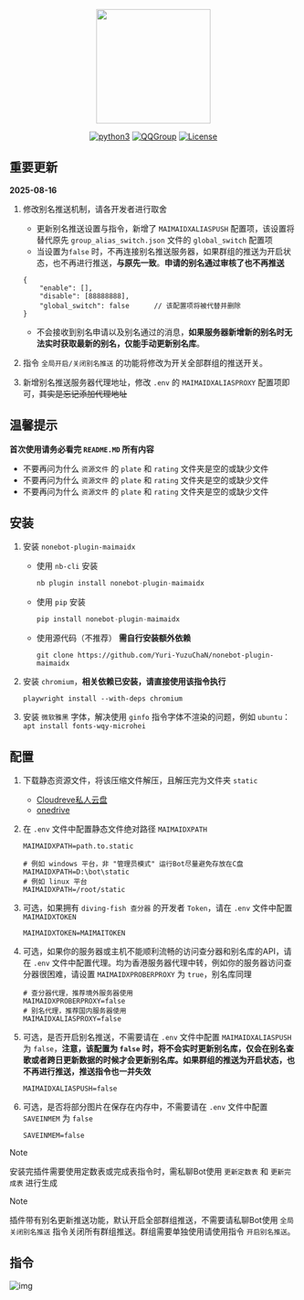 <div align='center'>

<a><img src='https://raw.githubusercontent.com/Yuri-YuzuChaN/nonebot-plugin-maimaidx/master/favicon.png' width='200px' height='200px' akt='maimaidx'></a>

[![python3](https://img.shields.io/badge/python-3.9+-blue.svg)](https://www.python.org/)
[![QQGroup](https://img.shields.io/badge/QQGroup-Join-blue)](https://qm.qq.com/q/gDIf3fGSPe)
[![License](https://img.shields.io/badge/license-MIT-blue.svg)](https://opensource.org/licenses/MIT)

</div>


## 重要更新

**2025-08-16**

1. 修改别名推送机制，请各开发者进行取舍
   
   - 更新别名推送设置与指令，新增了 `MAIMAIDXALIASPUSH` 配置项，该设置将替代原先 `group_alias_switch.json` 文件的 `global_switch` 配置项
   - 当设置为`false` 时，不再连接别名推送服务器，如果群组的推送为开启状态，也不再进行推送，**与原先一致**。**申请的别名通过审核了也不再推送**

    ``` ujson
    {
        "enable": [],
        "disable": [88888888],
        "global_switch": false      // 该配置项将被代替并删除
    }
    ```

   - 不会接收到别名申请以及别名通过的消息，**如果服务器新增新的别名时无法实时获取最新的别名，仅能手动更新别名库**。

2. 指令 `全局开启/关闭别名推送` 的功能将修改为开关全部群组的推送开关。
3. 新增别名推送服务器代理地址，修改 `.env` 的 `MAIMAIDXALIASPROXY` 配置项即可，~~其实是忘记添加代理地址~~

## 温馨提示

**首次使用请务必看完 `README.MD` 所有内容**

- 不要再问为什么 `资源文件` 的 `plate` 和 `rating` 文件夹是空的或缺少文件
- 不要再问为什么 `资源文件` 的 `plate` 和 `rating` 文件夹是空的或缺少文件
- 不要再问为什么 `资源文件` 的 `plate` 和 `rating` 文件夹是空的或缺少文件

## 安装


1. 安装 `nonebot-plugin-maimaidx`

    - 使用 `nb-cli` 安装
        ``` python
        nb plugin install nonebot-plugin-maimaidx
        ```
    - 使用 `pip` 安装
        ``` python
        pip install nonebot-plugin-maimaidx
        ```
    - 使用源代码（不推荐） **需自行安装额外依赖**
        ``` git
        git clone https://github.com/Yuri-YuzuChaN/nonebot-plugin-maimaidx
        ```
    
2. 安装 `chromium`，**相关依赖已安装，请直接使用该指令执行**

    ``` shell
    playwright install --with-deps chromium
    ```

3. 安装 `微软雅黑` 字体，解决使用 `ginfo` 指令字体不渲染的问题，例如 `ubuntu`：`apt install fonts-wqy-microhei`


## 配置
   
1. 下载静态资源文件，将该压缩文件解压，且解压完为文件夹 `static`

   - [Cloudreve私人云盘](https://cloud.yuzuchan.moe/f/1bUn/Resource.7z)
   - [onedrive](https://yuzuai-my.sharepoint.com/:u:/g/personal/yuzu_yuzuchan_moe/EdGUKRSo-VpHjT2noa_9EroBdFZci-tqWjVZzKZRTEeZkw?e=a1TM40)

2. 在 `.env` 文件中配置静态文件绝对路径 `MAIMAIDXPATH`

    ``` dotenv
    MAIMAIDXPATH=path.to.static

    # 例如 windows 平台，非 "管理员模式" 运行Bot尽量避免存放在C盘
    MAIMAIDXPATH=D:\bot\static
    # 例如 linux 平台
    MAIMAIDXPATH=/root/static
    ```

3. 可选，如果拥有 `diving-fish 查分器` 的开发者 `Token`，请在 `.env` 文件中配置 `MAIMAIDXTOKEN`
   
    ``` dotenv
    MAIMAIDXTOKEN=MAIMAITOKEN
    ```

4. 可选，如果你的服务器或主机不能顺利流畅的访问查分器和别名库的API，请在 `.env` 文件中配置代理。均为香港服务器代理中转，例如你的服务器访问查分器很困难，请设置 `MAIMAIDXPROBERPROXY` 为 `true`，别名库同理

    ``` dotenv
    # 查分器代理，推荐境外服务器使用
    MAIMAIDXPROBERPROXY=false
    # 别名代理，推荐国内服务器使用
    MAIMAIDXALIASPROXY=false
    ```

5. 可选，是否开启别名推送，不需要请在 `.env` 文件中配置 `MAIMAIDXALIASPUSH` 为 `false`，**注意，该配置为 `false` 时，将不会实时更新别名库，仅会在别名查歌或者跨日更新数据的时候才会更新别名库。如果群组的推送为开启状态，也不再进行推送，推送指令也一并失效**
   
    ``` dotenv
    MAIMAIDXALIASPUSH=false
    ```

6. 可选，是否将部分图片在保存在内存中，不需要请在 `.env` 文件中配置 `SAVEINMEM` 为 `false`

    ``` dotenv
    SAVEINMEM=false
    ```

> [!NOTE]
> 安装完插件需要使用定数表或完成表指令时，需私聊Bot使用 `更新定数表` 和 `更新完成表` 进行生成

> [!NOTE]
> 插件带有别名更新推送功能，默认开启全部群组推送，不需要请私聊Bot使用 `全局关闭别名推送` 指令关闭所有群组推送。群组需要单独使用请使用指令 `开启别名推送`。

## 指令

![img](https://raw.githubusercontent.com/Yuri-YuzuChaN/nonebot-plugin-maimaidx/master/nonebot_plugin_maimaidx/maimaidxhelp.png)

